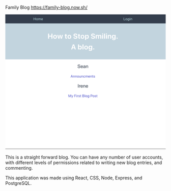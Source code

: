 Family Blog
https://family-blog.now.sh/

![Alt text](screenshot.png?raw=true "Optional Title")

This is a straight forward blog. You can have any number of user accounts, with different levels of permissions related to writing new blog entries, and commenting.

This application was made using React, CSS, Node, Express, and PostgreSQL.